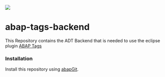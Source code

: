 ![](https://img.shields.io/badge/ABAP-v7.40sp08+-orange)
# abap-tags-backend

This Repository contains the ADT Backend that is needed to use the eclipse plugin
[ABAP Tags](https://www.github.com/stockbal/abap-tags-ui)

### Installation

Install this repository using [abapGit](https://github.com/larshp/abapGit#abapgit).
